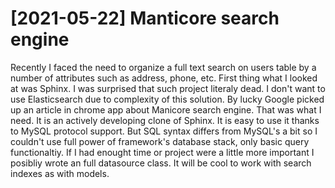 # [2021-05-22] Manticore search engine

Recently I faced the need to organize a full text search on users table by a number of attributes such as address, phone, etc. First thing what I looked at was Sphinx. I was surprised that such project literaly dead. I don't want to use Elasticsearch due to complexity of this solution. By lucky Google picked up an article in chrome app about Manicore search engine. That was what I need. It is an actively developing clone of Sphinx. It is easy to use it thanks to MySQL protocol support. But SQL syntax differs from MySQL's a bit so I couldn't use full power of framework's database stack, only basic query functionaltiy. If I had enought time or project were a little more important I posibliy wrote an full datasource class. It will be cool to work with search indexes as with models.
